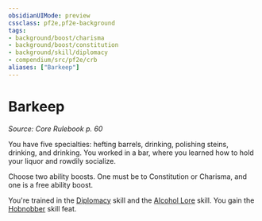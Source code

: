 ```yaml
---
obsidianUIMode: preview
cssclass: pf2e,pf2e-background
tags:
- background/boost/charisma
- background/boost/constitution
- background/skill/diplomacy
- compendium/src/pf2e/crb
aliases: ["Barkeep"]
---
```

# Barkeep
*Source: Core Rulebook p. 60*  

You have five specialties: hefting barrels, drinking, polishing steins, drinking, and drinking. You worked in a bar, where you learned how to hold your liquor and rowdily socialize.

Choose two ability boosts. One must be to Constitution or Charisma, and one is a free ability boost.

You're trained in the [Diplomacy](skills.md#Diplomacy) skill and the [Alcohol Lore](skills.md#Lore) skill. You gain the [Hobnobber](hobnobber.md) skill feat.